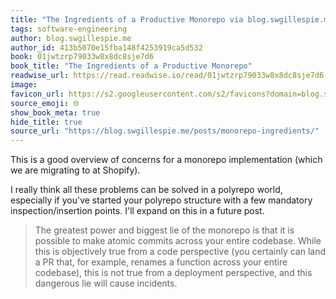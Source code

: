 ```yaml
---
title: "The Ingredients of a Productive Monorepo via blog.swgillespie.me"
tags: software-engineering
author: blog.swgillespie.me
author_id: 413b5070e15fba148f4253919ca5d532
book: 01jwtzrp79033w8x8dc8sje7d6
book_title: "The Ingredients of a Productive Monorepo"
readwise_url: https://read.readwise.io/read/01jwtzrp79033w8x8dc8sje7d6
image: 
favicon_url: https://s2.googleusercontent.com/s2/favicons?domain=blog.swgillespie.me
source_emoji: 🌐
show_book_meta: true
hide_title: true
source_url: "https://blog.swgillespie.me/posts/monorepo-ingredients/"
---
```


This is a good overview of concerns for a monorepo implementation (which we are migrating to at Shopify). 

I really think all these problems can be solved in a polyrepo world, especially if you've started your polyrepo structure with a few mandatory inspection/insertion points. I'll expand on this in a future post.

> The greatest power and biggest lie of the monorepo is that it is possible to make atomic commits across your entire codebase. While this is objectively true from a code perspective (you certainly can land a PR that, for example, renames a function across your entire codebase), this is not true from a deployment perspective, and this dangerous lie will cause incidents.